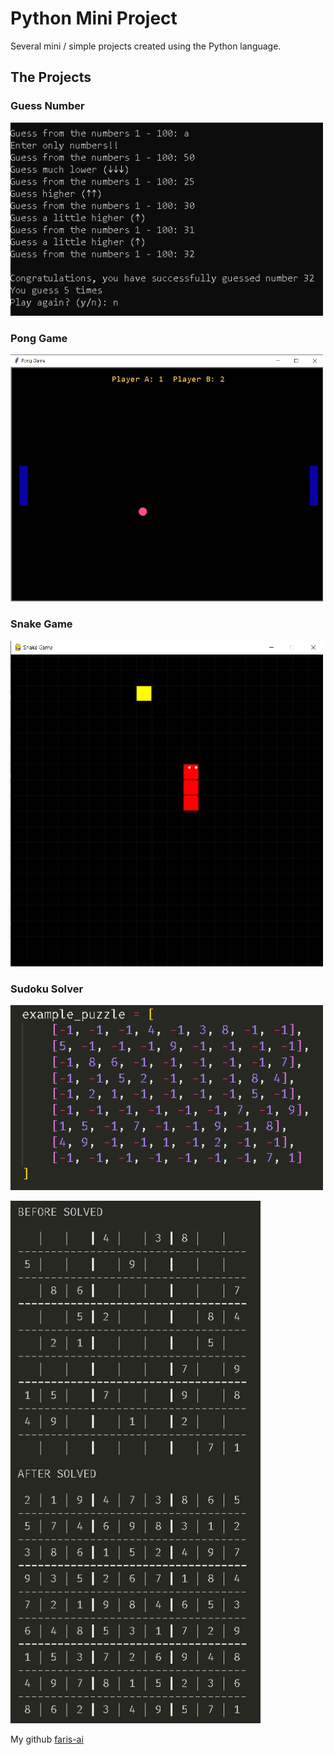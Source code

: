 # Python Mini Project

Several mini / simple projects created using the Python language.

## The Projects

### Guess Number

<!-- ![Guess Number Screenshot](https://github.com/faris-ai/python-mini-project/blob/master/images/guess_number.png?raw=true) -->
<img src="images/guess_number.png" width="500"></img>
<!-- ![Guess Number Screenshot](images/guess_number.png) -->

### Pong Game

<img src="images/pong_game.png" width="500"></img>
<!-- ![Pong Game Screenshot](https://github.com/faris-ai/python-mini-project/blob/master/images/pong_game.png?raw=true) -->

### Snake Game

<img src="images/snake_game.png" width="500"></img>

### Sudoku Solver

<img src="images/sudoku_solver_1.png" width="500"></img>

<img src="images/sudoku_solver_2.png" width="400"></img>



My github [faris-ai](https://github.com/faris-ai)
